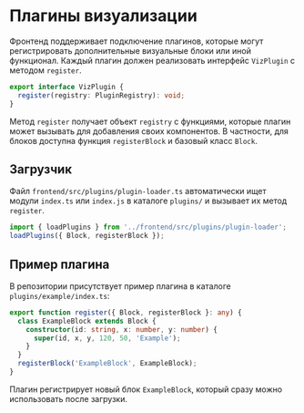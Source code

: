 # Плагины визуализации

Фронтенд поддерживает подключение плагинов, которые могут регистрировать
дополнительные визуальные блоки или иной функционал.  Каждый плагин должен
реализовать интерфейс `VizPlugin` с методом `register`.

```ts
export interface VizPlugin {
  register(registry: PluginRegistry): void;
}
```

Метод `register` получает объект `registry` с функциями, которые плагин
может вызывать для добавления своих компонентов.  В частности, для блоков
доступна функция `registerBlock` и базовый класс `Block`.

## Загрузчик

Файл `frontend/src/plugins/plugin-loader.ts` автоматически ищет модули
`index.ts` или `index.js` в каталоге `plugins/` и вызывает их метод
`register`.

```ts
import { loadPlugins } from '../frontend/src/plugins/plugin-loader';
loadPlugins({ Block, registerBlock });
```

## Пример плагина

В репозитории присутствует пример плагина в каталоге
`plugins/example/index.ts`:

```ts
export function register({ Block, registerBlock }: any) {
  class ExampleBlock extends Block {
    constructor(id: string, x: number, y: number) {
      super(id, x, y, 120, 50, 'Example');
    }
  }
  registerBlock('ExampleBlock', ExampleBlock);
}
```

Плагин регистрирует новый блок `ExampleBlock`, который сразу можно
использовать после загрузки.
